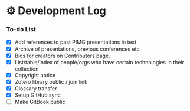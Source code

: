 # ⚙ Development Log

### To-do List

* [x] Add references to past PIMG presentations in text
* [x] Archive of presentations, previous conferences etc.&#x20;
* [x] Bios for creators on Contributors page.
* [x] List/table/index of people/orgs who have certain technologies in their collection
* [x] Copyright notice
* [x] Zotero library public / join link&#x20;
* [x] Glossary transfer
* [x] Setup GitHub sync
* [ ] Make GitBook public&#x20;
